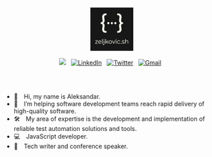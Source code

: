 <a href="https://www.zeljkovic.sh"><p align="center">
<img width="20%" src="https://github.com/azeljkovic/azeljkovic/blob/main/icon-white3.png"/>
</p></a>



<p align="center">
<a href="https://www.zeljkovic.sh/"><img src="https://img.shields.io/badge/Blog-222627?style=flat&logo=GNU-Bash&logoColor=white"/></a> &nbsp;
<a href="https://www.linkedin.com/in/a-zeljkovic"><img alt="LinkedIn" src="https://img.shields.io/badge/Linkedin-3466C2?style=flat&logo=Linkedin&logoColor=white"/></a> &nbsp;
<a href="https://twitter.com/a_zeljkovic"><img alt="Twitter" src="https://img.shields.io/badge/Twitter-4191DA?style=flat&logo=Twitter&logoColor=white"/></a> &nbsp;
<a href="mailto:aleksandar@zeljkovic.sh"><img alt="Gmail" src="https://img.shields.io/badge/Email-D14836?style=flat&logo=mail.ru&logoColor=white" /></a> &nbsp;
</p>

<br/><br/>
  
- 👋 Hi, my name is Aleksandar.
- 🚀 I’m helping software development teams reach rapid delivery of high-quality software.
- 🛠 My area of expertise is the development and implementation of reliable test automation solutions and tools.
- 💻 JavaScript developer.
- 📝 Tech writer and conference speaker.
